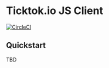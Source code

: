 # Ticktok.io JS Client
[![CircleCI](https://circleci.com/gh/ticktok-io/ticktok-js-client.svg?style=svg)](https://circleci.com/gh/ticktok-io/ticktok-js-client)

## Quickstart
TBD
